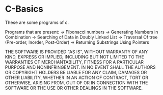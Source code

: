 # C-Basics
These are some programs of c. 

Programs that are present:
-> Fibonacci numbers
-> Generating Numbers in Combination
-> Searching of Data in Doubly Linked List
-> Traversal Of tree (Pre-order, Inorder, Post-Order)
-> Returning Substrings Using Pointers


THE SOFTWARE IS PROVIDED "AS IS", WITHOUT WARRANTY OF ANY KIND, EXPRESS OR IMPLIED, INCLUDING BUT NOT LIMITED TO THE WARRANTIES OF MERCHANTABILITY, FITNESS FOR A PARTICULAR PURPOSE AND NONINFRINGEMENT. IN NO EVENT SHALL THE AUTHORS OR COPYRIGHT HOLDERS BE LIABLE FOR ANY CLAIM, DAMAGES OR OTHER LIABILITY, WHETHER IN AN ACTION OF CONTRACT, TORT OR OTHERWISE, ARISING FROM, OUT OF OR IN CONNECTION WITH THE SOFTWARE OR THE USE OR OTHER DEALINGS IN THE SOFTWARE.
